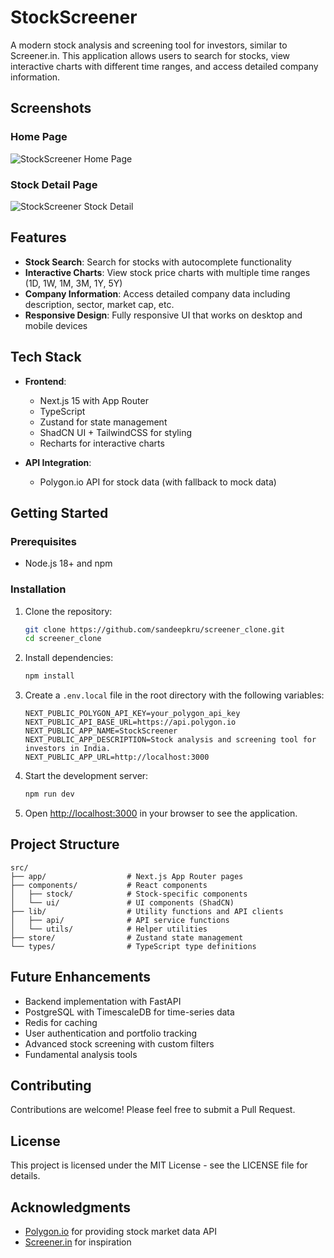 # StockScreener

A modern stock analysis and screening tool for investors, similar to Screener.in. This application allows users to search for stocks, view interactive charts with different time ranges, and access detailed company information.

## Screenshots

### Home Page
![StockScreener Home Page](https://via.placeholder.com/800x400?text=StockScreener+Home+Page)

### Stock Detail Page
![StockScreener Stock Detail](https://via.placeholder.com/800x400?text=StockScreener+Stock+Detail+Page)

## Features

- **Stock Search**: Search for stocks with autocomplete functionality
- **Interactive Charts**: View stock price charts with multiple time ranges (1D, 1W, 1M, 3M, 1Y, 5Y)
- **Company Information**: Access detailed company data including description, sector, market cap, etc.
- **Responsive Design**: Fully responsive UI that works on desktop and mobile devices

## Tech Stack

- **Frontend**:
  - Next.js 15 with App Router
  - TypeScript
  - Zustand for state management
  - ShadCN UI + TailwindCSS for styling
  - Recharts for interactive charts

- **API Integration**:
  - Polygon.io API for stock data (with fallback to mock data)

## Getting Started

### Prerequisites

- Node.js 18+ and npm

### Installation

1. Clone the repository:
   ```bash
   git clone https://github.com/sandeepkru/screener_clone.git
   cd screener_clone
   ```

2. Install dependencies:
   ```bash
   npm install
   ```

3. Create a `.env.local` file in the root directory with the following variables:
   ```
   NEXT_PUBLIC_POLYGON_API_KEY=your_polygon_api_key
   NEXT_PUBLIC_API_BASE_URL=https://api.polygon.io
   NEXT_PUBLIC_APP_NAME=StockScreener
   NEXT_PUBLIC_APP_DESCRIPTION=Stock analysis and screening tool for investors in India.
   NEXT_PUBLIC_APP_URL=http://localhost:3000
   ```

4. Start the development server:
   ```bash
   npm run dev
   ```

5. Open [http://localhost:3000](http://localhost:3000) in your browser to see the application.

## Project Structure

```
src/
├── app/                  # Next.js App Router pages
├── components/           # React components
│   ├── stock/            # Stock-specific components
│   └── ui/               # UI components (ShadCN)
├── lib/                  # Utility functions and API clients
│   ├── api/              # API service functions
│   └── utils/            # Helper utilities
├── store/                # Zustand state management
└── types/                # TypeScript type definitions
```

## Future Enhancements

- Backend implementation with FastAPI
- PostgreSQL with TimescaleDB for time-series data
- Redis for caching
- User authentication and portfolio tracking
- Advanced stock screening with custom filters
- Fundamental analysis tools

## Contributing

Contributions are welcome! Please feel free to submit a Pull Request.

## License

This project is licensed under the MIT License - see the LICENSE file for details.

## Acknowledgments

- [Polygon.io](https://polygon.io/) for providing stock market data API
- [Screener.in](https://www.screener.in/) for inspiration
